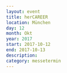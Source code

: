 ```yaml
---
layout: event
title: herCAREER
location: München
day: 12
month: Okt
year: 2017
start: 2017-10-12
end: 2017-10-13
description: 
category: messetermin
---
```


